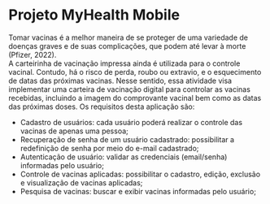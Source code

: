 # Projeto MyHealth Mobile 

Tomar vacinas é a melhor maneira de se proteger de uma variedade de doenças graves e de suas complicações, que podem até levar à morte (Pfizer, 2022).</br>
A carteirinha de vacinação impressa ainda é utilizada para o controle vacinal. Contudo, há o risco de perda, roubo ou extravio, e o esquecimento de datas das próximas vacinas.
Nesse sentido, essa atividade visa implementar uma carteira de vacinação digital para controlar as vacinas recebidas, incluindo a imagem do comprovante vacinal bem como as datas das próximas doses.
Os requisitos desta aplicação são: 
- Cadastro de usuários: cada usuário poderá realizar o controle das vacinas de apenas uma pessoa;
- Recuperação de senha de um usuário cadastrado: possibilitar a redefinição de senha por meio do e-mail cadastrado;
- Autenticação de usuário: validar as credenciais (email/senha) informadas pelo usuário;
- Controle de vacinas aplicadas: possibilitar o cadastro, edição, exclusão e visualização de vacinas aplicadas;
- Pesquisa de vacinas: buscar e exibir vacinas informadas pelo usuário;

